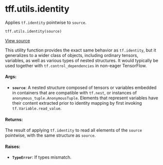 <div itemscope itemtype="http://developers.google.com/ReferenceObject">
<meta itemprop="name" content="tff.utils.identity" />
<meta itemprop="path" content="Stable" />
</div>

# tff.utils.identity

Applies `tf.identity` pointwise to `source`.

```python
tff.utils.identity(source)
```

<a target="_blank" href=http://github.com/tensorflow/federated/tree/master/tensorflow_federated/python/core/utils/tf_computation_utils.py>View
source</a>

<!-- Placeholder for "Used in" -->

This utility function provides the exact same behavior as `tf.identity`, but it
generalizes to a wider class of objects, including ordinary tensors, variables,
as well as various types of nested structures. It would typically be used
together with `tf.control_dependencies` in non-eager TensorFlow.

#### Args:

*   <b>`source`</b>: A nested structure composed of tensors or variables
    embedded in containers that are compatible with `tf.nest`, or instances of
    `anonymous_tuple.AnonymousTuple`. Elements that represent variables have
    their content extracted prior to identity mapping by first invoking
    `tf.Variable.read_value`.

#### Returns:

The result of applying `tf.identity` to read all elements of the `source`
pointwise, with the same structure as `source`.

#### Raises:

*   <b>`TypeError`</b>: If types mismatch.

